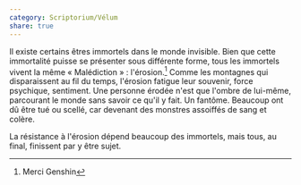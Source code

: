 ```yaml
---
category: Scriptorium/Vélum
share: true
---
```

Il existe certains êtres immortels dans le monde invisible. Bien que cette immortalité puisse se présenter sous différente forme, tous les immortels vivent la même « Malédiction » : l'érosion.[^1]
Comme les montagnes qui disparaissent au fil du temps, l'érosion fatigue leur souvenir, force psychique, sentiment. Une personne érodée n'est que l'ombre de lui-même, parcourant le monde sans savoir ce qu'il y fait. Un fantôme. Beaucoup ont dû être tué ou scellé, car devenant des monstres assoiffés de sang et colère.

La résistance à l'érosion dépend beaucoup des immortels, mais tous, au final, finissent par y être sujet. 

[^1]: Merci Genshin